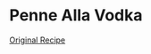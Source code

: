 # Penne Alla Vodka

[Original
Recipe](https://www.delish.com/cooking/recipe-ideas/a26556220/penne-alla-vodka-recipe/)
